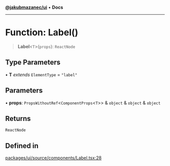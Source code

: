 [**@jakubmazanec/ui**](../README.md) • **Docs**

---

# Function: Label()

> **Label**\<`T`\>(`props`): `ReactNode`

## Type Parameters

• **T** _extends_ `ElementType` = `"label"`

## Parameters

• **props**: `PropsWithoutRef`\<`ComponentProps`\<`T`\>\> & `object` & `object` & `object`

## Returns

`ReactNode`

## Defined in

[packages/ui/source/components/Label.tsx:28](https://github.com/jakubmazanec/tools/blob/05074a1dedd887672f015df129961cd35c75acfe/packages/ui/source/components/Label.tsx#L28)
